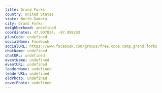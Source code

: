 ```yaml
---
title: Grand Forks
country: United States
state: North Dakota
city: Grand Forks
neighborhood: undefined
coordinates: 47.907824, -97.059203
plusCode: undefined
socialName: Facebook
socialURL: https://www.facebook.com/groups/free.code.camp.grand.forks
chatName: undefined
chatURL: undefined
eventName: undefined
eventURL: undefined
leaderName: undefined
leaderURL: undefined
oldPhoto: undefined
coverPhoto: undefined
---
```

